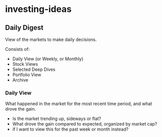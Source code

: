 # investing-ideas


## Daily Digest 
View of the markets to make daily decisions.

Consists of:
- Daily View (or Weekly, or Monthly)
- Stock Views
- Selected Deep Dives
- Portfolio View
- Archive

### Daily View

What happened in the market for the most recent time period, and what drove the gain.
- Is the market trending up, sideways or flat?
- What drove the gain compared to expected, organized by market cap?
- if I want to view this for the past week or month instead?

